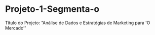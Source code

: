 # Projeto-1-Segmenta-o
Título do Projeto: “Análise de Dados e Estratégias de Marketing para 'O Mercado’”
